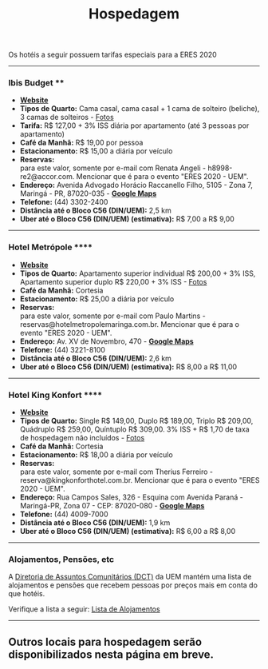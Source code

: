 ﻿---
layout: page-fullwidth
title: "Hospedagem"
#meta_title: "Duvidas? Entre em contato conosco"
subheadline: ""
#teaser: "Entre em contato conosco pelo e-mail #eres2020.uem@gmail.com"
permalink: "/hospedagem/"
header:
   image_fullwidth: banner_eres2020.png
---

Os hotéis a seguir possuem tarifas especiais para a ERES 2020

<hr>

<h3>Ibis Budget **</h3>

<ul>	
	<li><b><a href="https://all.accor.com/hotel/8998/index.en.shtml" target="_blank"> Website</a></b></li>	
	<li><b>Tipos de Quarto:</b> Cama casal, cama casal + 1 cama de solteiro (beliche), 3 camas de solteiros - <a href="https://all.accor.com/hotel/8998/index.en.shtml#section-rooms" target="_blank">Fotos</a></li>
	<li><b>Tarifa:</b> R$ 127,00 + 3% ISS diária por apartamento (até 3 pessoas por apartamento)</li>
	<li><b>Café da Manhã:</b> R$ 19,00 por pessoa</li>
	<li><b>Estacionamento:</b> R$ 15,00 a diária por veículo</li>
	<li><b>Reservas:</b></li> para este valor, somente por e-mail com Renata Angeli - h8998-re2@accor.com. Mencionar que é para o evento "ERES 2020 - UEM".
	<li><b>Endereço:</b> Avenida Advogado Horácio Raccanello Filho, 5105 - Zona 7, Maringá - PR, 87020-035 - <b><a href="https://goo.gl/maps/Pvg6mz4RfS1moz2i9" target="_blank">Google Maps</a></b></li>
	<li><b>Telefone:</b> (44) 3302-2400</li>	
	<li><b>Distância até o Bloco C56 (DIN/UEM):</b> 2,5 km</li>
	<li><b>Uber até o Bloco C56 (DIN/UEM) (estimativa):</b> R$ 7,00 a R$ 9,00</li>
</ul>

<hr>

<h3>Hotel Metrópole ****</h3>

<ul>	
	<li><b><a href="https://www.hotelmetropolemaringa.com.br" target="_blank"> Website</a></b></li>	
	<li><b>Tipos de Quarto:</b> Apartamento superior individual R$ 200,00 + 3% ISS, Apartamento superior duplo R$ 220,00 + 3% ISS - <a href="https://www.hotelmetropolemaringa.com.br/acomodacoes" target="_blank">Fotos</a></li>
	<li><b>Café da Manhã:</b> Cortesia</li>
	<li><b>Estacionamento:</b> R$ 25,00 a diária por veículo</li>
	<li><b>Reservas:</b></li> para este valor, somente por e-mail com Paulo Martins - reservas@hotelmetropolemaringa.com.br. Mencionar que é para o evento "ERES 2020 - UEM".
	<li><b>Endereço:</b> Av. XV de Novembro, 470 - <b><a href="https://goo.gl/maps/2bpV4Ypb1qwdChMr6" target="_blank">Google Maps</a></b></li>
	<li><b>Telefone:</b> (44) 3221-8100</li>	
	<li><b>Distância até o Bloco C56 (DIN/UEM):</b> 2,6 km</li>
	<li><b>Uber até o Bloco C56 (DIN/UEM) (estimativa):</b> R$ 8,00 a R$ 11,00</li>
</ul>


<hr>

<h3>Hotel King Konfort ****</h3>

<ul>	
	<li><b><a href="http://www.kingkonforthotel.com.br/" target="_blank"> Website</a></b></li>	
	<li><b>Tipos de Quarto:</b> Single R$ 149,00, Duplo R$ 189,00, Triplo R$ 209,00, Quádruplo R$ 259,00, Quíntuplo R$ 309,00. 3% ISS + R$ 1,70 de taxa de hospedagem não incluídos - <a href="http://www.kingkonforthotel.com.br/acomodacao/" target="_blank">Fotos</a></li>
	<li><b>Café da Manhã:</b> Cortesia</li>
	<li><b>Estacionamento:</b> R$ 18,00 a diária por veículo</li>
	<li><b>Reservas:</b></li> para este valor, somente por e-mail com Therius Ferreiro - reserva@kingkonforthotel.com.br. Mencionar que é para o evento "ERES 2020 - UEM".
	<li><b>Endereço:</b> Rua Campos Sales, 326 - Esquina com Avenida Paraná - Maringá-PR, Zona 07 - CEP: 87020-080 - <b><a href="https://g.page/kingkonforthotel?share" target="_blank">Google Maps</a></b></li>
	<li><b>Telefone:</b> (44) 4009-7000</li>	
	<li><b>Distância até o Bloco C56 (DIN/UEM):</b> 1,9 km</li>
	<li><b>Uber até o Bloco C56 (DIN/UEM) (estimativa):</b> R$ 6,00 a R$ 8,00</li>
</ul>


<hr>

<h3>Alojamentos, Pensões, etc</h3>

A <a href="http://www.dct.uem.br" target="_blank">Diretoria de Assuntos Comunitários (DCT)</a> da UEM mantém uma lista de alojamentos e pensões que recebem pessoas por preços mais em conta do que hotéis.

Verifique a lista a seguir: <a href="http://www.dct.uem.br/alojamento.htm" target="_blank">Lista de Alojamentos</a>

<hr>

<h2>Outros locais para hospedagem serão disponibilizados nesta página em breve.</h2>

<div class="row t30">	
	<img src="{{ site.urlimg }}promocao_apoio_logos.png" alt="" align="center">
</div><!-- /.row -->












